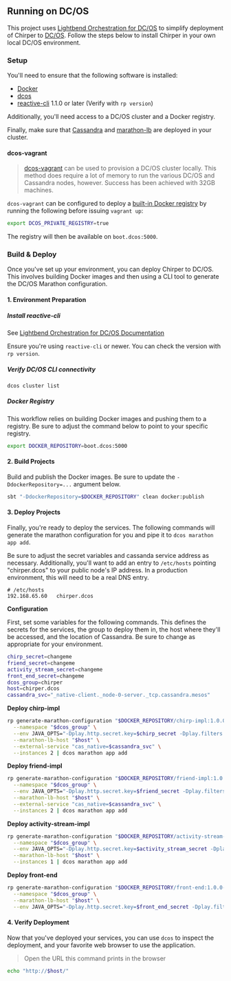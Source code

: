 ## Running on DC/OS

This project uses [Lightbend Orchestration for DC/OS](<todo>) to
simplify deployment of Chirper to [DC/OS](https://dcos.io/). Follow the steps below to install Chirper in your
own local DC/OS environment.

### Setup

You'll need to ensure that the following software is installed:

* [Docker](https://www.docker.com/)
* [dcos](https://github.com/dcos/dcos-cli)
* [reactive-cli](https://developer.lightbend.com/docs/reactive-platform-tooling/latest/cli-installation.html#install-the-cli) 1.1.0 or later (Verify with `rp version`)

Additionally, you'll need access to a DC/OS cluster and a Docker registry.

Finally, make sure that [Cassandra](https://docs.mesosphere.com/services/cassandra/) and [marathon-lb](https://github.com/mesosphere/marathon-lb)
are deployed in your cluster.

#### dcos-vagrant

> [dcos-vagrant](https://github.com/dcos/dcos-vagrant) can be used to provision a DC/OS cluster locally. This method does require a lot of memory to run the various DC/OS and Cassandra nodes, however. Success has been achieved with 32GB machines.

`dcos-vagrant` can be configured to deploy a [built-in Docker registry](https://github.com/dcos/dcos-vagrant/blob/master/examples/private-registry.md) by running the following before issuing `vagrant up`:

```bash
export DCOS_PRIVATE_REGISTRY=true
```

The registry will then be available on `boot.dcos:5000`.

### Build & Deploy

Once you've set up your environment, you can deploy Chirper to DC/OS. This involves building Docker images and then
using a CLI tool to generate the DC/OS Marathon configuration.

#### 1. Environment Preparation

##### Install reactive-cli

See [Lightbend Orchestration for DC/OS Documentation](<todo>)

Ensure you're using `reactive-cli` <fixme> or newer. You can check the version with `rp version`.

##### Verify DC/OS CLI connectivity

```bash
dcos cluster list
```

##### Docker Registry

This workflow relies on building Docker images and pushing them to a registry. Be sure to adjust the command below
to point to your specific registry.

```bash
export DOCKER_REPOSITORY=boot.dcos:5000
```

#### 2. Build Projects

Build and publish the Docker images. Be sure to update the `-DdockerRepository=...` argument below.

```bash
sbt "-DdockerRepository=$DOCKER_REPOSITORY" clean docker:publish
```

#### 3. Deploy Projects

Finally, you're ready to deploy the services. The following commands will generate the marathon configuration for you and pipe it to `dcos marathon app add`.

Be sure to adjust the secret variables and cassanda service address as necessary. Additionally, you'll want to add
an entry to `/etc/hosts` pointing "chirper.dcos" to your public node's IP address. In a production environment, this will need to
be a real DNS entry.

```
# /etc/hosts
192.168.65.60   chirper.dcos
```

**Configuration**

First, set some variables for the following commands. This defines the secrets for the services, the group to deploy them in, the host where they'll be accessed, and the location of Cassandra. Be sure to change as appropriate for your environment.

```bash
chirp_secret=changeme
friend_secret=changeme
activity_stream_secret=changeme
front_end_secret=changeme
dcos_group=chirper
host=chirper.dcos
cassandra_svc="_native-client._node-0-server._tcp.cassandra.mesos"
```

**Deploy chirp-impl**

```bash
rp generate-marathon-configuration "$DOCKER_REPOSITORY/chirp-impl:1.0.0-SNAPSHOT" \
  --namespace "$dcos_group" \
  --env JAVA_OPTS="-Dplay.http.secret.key=$chirp_secret -Dplay.filters.hosts.allowed.0=$host" \
  --marathon-lb-host "$host" \
  --external-service "cas_native=$cassandra_svc" \
  --instances 2 | dcos marathon app add
```

**Deploy friend-impl**

```bash
rp generate-marathon-configuration "$DOCKER_REPOSITORY/friend-impl:1.0.0-SNAPSHOT" \
  --namespace "$dcos_group" \
  --env JAVA_OPTS="-Dplay.http.secret.key=$friend_secret -Dplay.filters.hosts.allowed.0=$host" \
  --marathon-lb-host "$host" \
  --external-service "cas_native=$cassandra_svc" \
  --instances 2 | dcos marathon app add
```

**Deploy activity-stream-impl**

```bash
rp generate-marathon-configuration "$DOCKER_REPOSITORY/activity-stream-impl:1.0.0-SNAPSHOT" \
  --namespace "$dcos_group" \
  --env JAVA_OPTS="-Dplay.http.secret.key=$activity_stream_secret -Dplay.filters.hosts.allowed.0=$host" \
  --marathon-lb-host "$host" \
  --instances 1 | dcos marathon app add
```

**Deploy front-end**

```bash
rp generate-marathon-configuration "$DOCKER_REPOSITORY/front-end:1.0.0-SNAPSHOT" \
  --namespace "$dcos_group" \
  --marathon-lb-host "$host" \
  --env JAVA_OPTS="-Dplay.http.secret.key=$front_end_secret -Dplay.filters.hosts.allowed.0=$host" | dcos marathon app add
```

#### 4. Verify Deployment

Now that you've deployed your services, you can use `dcos` to
inspect the deployment, and your favorite web browser to use the application.


> Open the URL this command prints in the browser

```bash
echo "http://$host/"
```
